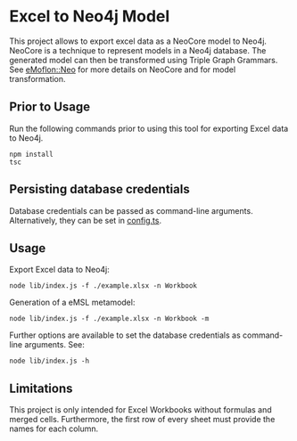 # Excel to Neo4j Model
This project allows to export excel data as a NeoCore model to Neo4j.
NeoCore is a technique to represent models in a Neo4j database.
The generated model can then be transformed using Triple Graph Grammars.
See [eMoflon::Neo](https://github.com/eMoflon/emoflon-neo) for more details on NeoCore and for model transformation.

## Prior to Usage

Run the following commands prior to using this tool for exporting Excel data to Neo4j.

```
npm install
tsc
```

## Persisting database credentials

Database credentials can be passed as command-line arguments. Alternatively, they can be set in [config.ts](src/config.ts).

## Usage
Export Excel data to Neo4j:
```
node lib/index.js -f ./example.xlsx -n Workbook
```

Generation of a eMSL metamodel:
```
node lib/index.js -f ./example.xlsx -n Workbook -m
```

Further options are available to set the database credentials as command-line arguments. See:
```
node lib/index.js -h
```

## Limitations
This project is only intended for Excel Workbooks without formulas and merged cells.
Furthermore, the first row of every sheet must provide the names for each column.
